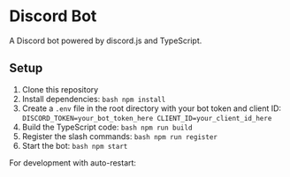 # Discord Bot

A Discord bot powered by discord.js and TypeScript.

## Setup

1. Clone this repository
2. Install dependencies:   ```bash
   npm install   ```
3. Create a `.env` file in the root directory with your bot token and client ID:   ```
   DISCORD_TOKEN=your_bot_token_here
   CLIENT_ID=your_client_id_here   ```
4. Build the TypeScript code:   ```bash
   npm run build   ```
5. Register the slash commands:   ```bash
   npm run register   ```
6. Start the bot:   ```bash
   npm start   ```

For development with auto-restart: